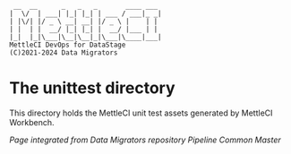      __  __      _   _   _       ____ ___
    |  \/  | ___| |_| |_| | ___ / ___|_ _|
    | |\/| |/ _ \ __| __| |/ _ \ |    | |
    | |  | |  __/ |_| |_| |  __/ |___ | |
    |_|  |_|\___|\__|\__|_|\___|\____|___|
    MettleCI DevOps for DataStage
    (C)2021-2024 Data Migrators

# The unittest directory

This directory holds the MettleCI unit test assets generated by
MettleCI Workbench.

_Page integrated from Data Migrators repository Pipeline Common Master_